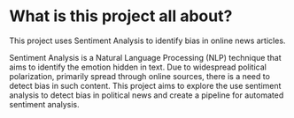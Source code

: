 # What is this project all about?

This project uses Sentiment Analysis to identify bias in online news articles. 

Sentiment Analysis is a Natural Language Processing (NLP) technique that aims to identify the emotion hidden in text. Due to widespread political polarization, primarily spread through online sources, there is a need to detect bias in such content. This project aims to explore the use sentiment analysis to detect bias in political news and create a pipeline for automated sentiment analysis. 	
